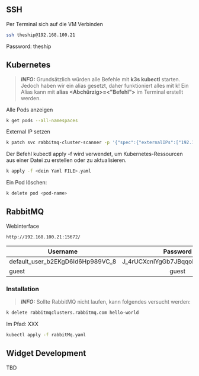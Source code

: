## SSH

Per Terminal sich auf die VM Verbinden

```bash
ssh theship@192.168.100.21
``` 
Password: theship

## Kubernetes
> **_INFO:_**  Grundsätzlich würden alle Befehle mit **k3s kubectl** starten. Jedoch haben wir ein alias gesetzt, daher funktioniert alles mit k!
> Ein Alias kann mit **alias <Abchürzig>=<"Befehl">** im Terminal erstellt werden.

Alle Pods anzeigen
```bash
k get pods --all-namespaces
```

External IP setzen
```bash
k patch svc rabbitmq-cluster-scanner -p '{"spec":{"externalIPs":["192.168.100.21"]}}'
```

Der Befehl kubectl apply -f <dateipfad> wird verwendet, um Kubernetes-Ressourcen aus einer Datei zu erstellen oder zu aktualisieren.
```bash
k apply -f <dein Yaml FILE>.yaml
```

Ein Pod löschen:
```bash
k delete pod <pod-name>
```

## RabbitMQ

Webinterface

```bash
http://192.168.100.21:15672/
```
| Username                         |             Password             |
|----------------------------------|:--------------------------------:|
| default_user_b2EKgD6Id6Hp989VC_8 | J_4rUCXcnlYgGb7JBqqohpdEdI1_ULe4 |
| guest                            |              guest               |

### Installation
> **_INFO:_**  Sollte RabbitMQ nicht laufen, kann folgendes versucht werden:

```bash
k delete rabbitmqclusters.rabbitmq.com hello-world
```

Im Pfad: XXX
```bash
kubectl apply -f rabbitMq.yaml
```

## Widget Development

TBD
